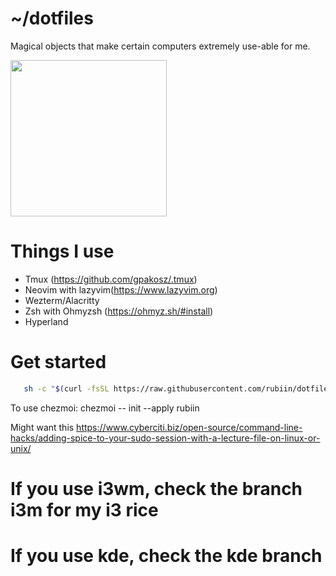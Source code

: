 # ~/dotfiles

Magical objects that make certain computers extremely use-able for me.

<img src="https://i.imgur.com/dWiAjUx.gif" height=250/>

# Things I use 
* Tmux (https://github.com/gpakosz/.tmux)
* Neovim with lazyvim(https://www.lazyvim.org)
* Wezterm/Alacritty
* Zsh with Ohmyzsh (https://ohmyz.sh/#install)
* Hyperland

# Get started
 ```bash
  	sh -c "$(curl -fsSL https://raw.githubusercontent.com/rubiin/dotfiles/master/dot_bin/executable_install-all.sh)"
```
To use chezmoi:
chezmoi -- init --apply rubiin



Might want this https://www.cyberciti.biz/open-source/command-line-hacks/adding-spice-to-your-sudo-session-with-a-lecture-file-on-linux-or-unix/

# If you use i3wm, check the branch i3m for my i3 rice
# If you use kde, check the kde branch
